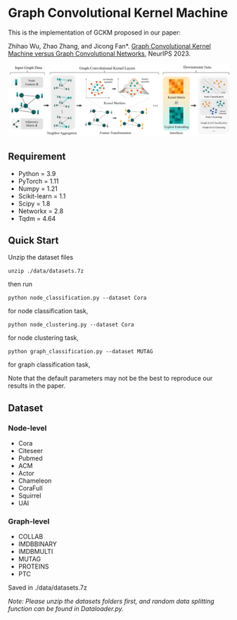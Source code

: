 Graph Convolutional Kernel Machine
====
This is the implementation of GCKM proposed in our paper:

Zhihao Wu, Zhao Zhang, and Jicong Fan*. [Graph Convolutional Kernel Machine versus Graph Convolutional Networks](https://openreview.net/forum?id=SFfOt1oDsX), NeurIPS 2023.

![framework](./Framework.jpg)

## Requirement

  * Python = 3.9
  * PyTorch = 1.11
  * Numpy = 1.21
  * Scikit-learn = 1.1
  * Scipy = 1.8
  * Networkx = 2.8
  * Tqdm = 4.64

## Quick Start
Unzip the dataset files
```
unzip ./data/datasets.7z
```
then run 
```
python node_classification.py --dataset Cora
```
for node classification task,
```
python node_clustering.py --dataset Cora
```
for node clustering task,
```
python graph_classification.py --dataset MUTAG
```
for graph classification task,

Note that the default parameters may not be the best to reproduce our results in the paper.

## Dataset

### Node-level
  * Cora
  * Citeseer
  * Pubmed
  * ACM
  * Actor
  * Chameleon
  * CoraFull
  * Squirrel
  * UAI

### Graph-level
  * COLLAB
  * IMDBBINARY
  * IMDBMULTI
  * MUTAG
  * PROTEINS
  * PTC

Saved in ./data/datasets.7z

*Note: Please unzip the datasets folders first, and random data splitting function can be found in Dataloader.py.*
